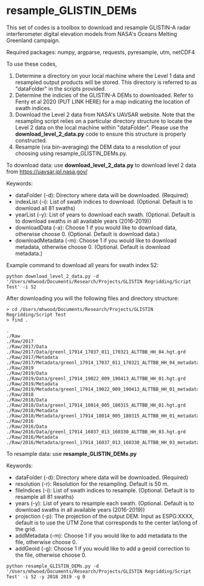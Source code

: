 # resample_GLISTIN_DEMs
This set of codes is a toolbox to download and resample GLISTIN-A radar interferometer digital elevation models from NASA's Oceans Melting Greenland campaign. 

Required packages: numpy, argparse, requests, pyresample, utm, netCDF4

To use these codes,
1. Determine a directory on your local machine where the Level 1 data and resampled output products will be stored. This directory is referred to as "dataFolder" in the scripts provided.
2. Determine the indicies of the GLISTIN-A DEMs to downloaded. Refer to Fenty et al 2020 (PUT LINK HERE) for a map indicating the location of swath indices.
3. Download the Level 2 data from NASA's UAVSAR website. Note that the resampling script relies on a particular directory structure to locate the Level 2 data on the local machine within "dataFolder". Please use the **download_level_2_data.py** code to ensure this structure is properly constructed.
4. Resample (via bin-averaging) the DEM data to a resolution of your choosing using resample_GLISTIN_DEMs.py.



To download data: use **download_level_2_data.py** to download level 2 data from https://uavsar.jpl.nasa.gov/

Keywords:
- dataFolder (-d): Directory where data will be downloaded. (Required)
- indexList (-i): List of swath indices to download. (Optional. Default is to download all 81 swaths)
- yearList (-y): List of years to download each swath. (Optional. Default is to download swaths in all available years (2016-2019))
- downloadData (-a): Choose 1 if you would like to download data, otherwise choose 0. (Optional. Default is download data.)
- downloadMetadata (-m): Choose 1 if you would like to download metadata, otherwise choose 0. (Optional. Default is download metadata.)

Example command to download all years for swath index 52:
```
python download_level_2_data.py -d '/Users/mhwood/Documents/Research/Projects/GLISTIN Regridding/Script Test' -i 52 
```

After downloading you will the following files and directory structure:
```
> cd /Users/mhwood/Documents/Research/Projects/GLISTIN Regridding/Script Test
> find .

.
./Raw
./Raw/2017
./Raw/2017/Data
./Raw/2017/Data/greenl_17914_17037_011_170321_ALTTBB_HH_04.hgt.grd
./Raw/2017/Metadata
./Raw/2017/Metadata/greenl_17914_17037_011_170321_ALTTBB_HH_04_metadata.txt
./Raw/2019
./Raw/2019/Data
./Raw/2019/Data/greenl_17914_19022_009_190413_ALTTBB_HH_01.hgt.grd
./Raw/2019/Metadata
./Raw/2019/Metadata/greenl_17914_19022_009_190413_ALTTBB_HH_01_metadata.txt
./Raw/2018
./Raw/2018/Data
./Raw/2018/Data/greenl_17914_18014_005_180315_ALTTBB_HH_01.hgt.grd
./Raw/2018/Metadata
./Raw/2018/Metadata/greenl_17914_18014_005_180315_ALTTBB_HH_01_metadata.txt
./Raw/2016
./Raw/2016/Data
./Raw/2016/Data/greenl_17914_16037_013_160330_ALTTBB_HH_03.hgt.grd
./Raw/2016/Metadata
./Raw/2016/Metadata/greenl_17914_16037_013_160330_ALTTBB_HH_03_metadata.txt

```


To resample data: use **resample_GLISTIN_DEMs.py**

Keywords:
- dataFolder (-d): Directory where data will be downloaded. (Required)
- resolution (-r): Resolution for the resampling. Default is 50 m.
- fileIndices (-i): List of swath indices to resample. (Optional. Default is to resample all 81 swaths)
- years (-y): List of years to resample each swath. (Optional. Default is to download swaths in all available years (2016-2019))
- projection (-p): The projection of the output DEM. Input as ESPG:XXXX, default is to use the UTM Zone that corresponds to the center lat/long of the grid.
- addMetadata (-m): Choose 1 if you would like to add metadata to the file, otherwise choose 0.
- addGeoid (-g): Choose 1 if you would like to add a geoid correction to the file, otherwise choose 0.

```
python resample_GLISTIN_DEMs.py -d '/Users/mhwood/Documents/Research/Projects/GLISTIN Regridding/Script Test' -i 52 -y 2018 2019 -g 0
```
